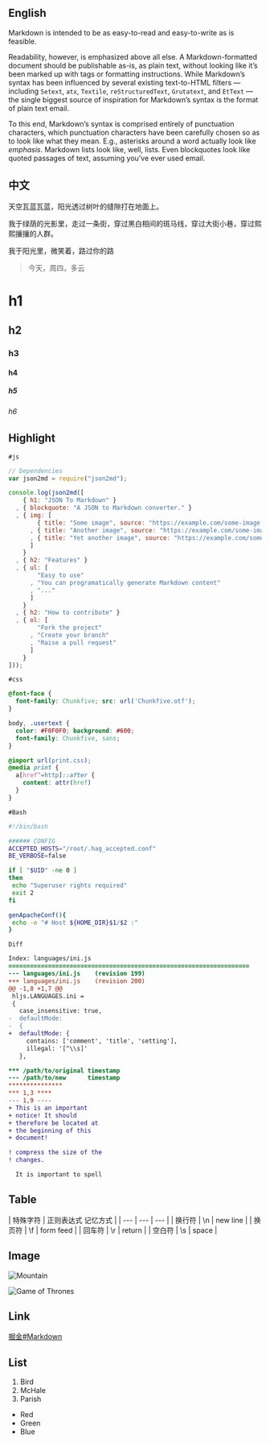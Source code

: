 ## English

Markdown is intended to be as easy-to-read and easy-to-write as is feasible.

Readability, however, is emphasized above all else. A Markdown-formatted document should be publishable as-is, as plain text, without looking like it’s been marked up with tags or formatting instructions. While Markdown’s syntax has been influenced by several existing text-to-HTML filters — including `Setext`, `atx`, `Textile`, `reStructuredText`, `Grutatext`, and `EtText` — the single biggest source of inspiration for Markdown’s syntax is the format of plain text email.

To this end, Markdown’s syntax is comprised entirely of punctuation characters, which punctuation characters have been carefully chosen so as to look like what they mean. E.g., asterisks around a word actually look like *emphasis*. Markdown lists look like, well, lists. Even blockquotes look like quoted passages of text, assuming you’ve ever used email.

## 中文

天空瓦蓝瓦蓝，阳光透过树叶的缝隙打在地面上。

我于绿荫的光影里，走过一条街，穿过黑白相间的斑马线，穿过大街小巷，穿过熙熙攘攘的人群。

我于阳光里，微笑着，路过你的路

> 今天，周四，多云

# h1
## h2
### h3
#### h4
##### h5
###### h6

## Highlight

``#js``

```javascript {1,2,4-5}
// Dependencies
var json2md = require("json2md");

console.log(json2md([
    { h1: "JSON To Markdown" }
  , { blockquote: "A JSON to Markdown converter." }
  , { img: [
        { title: "Some image", source: "https://example.com/some-image.png" }
      , { title: "Another image", source: "https://example.com/some-image1.png" }
      , { title: "Yet another image", source: "https://example.com/some-image2.png" }
      ]
    }
  , { h2: "Features" }
  , { ul: [
        "Easy to use"
      , "You can programatically generate Markdown content"
      , "..."
      ]
    }
  , { h2: "How to contribute" }
  , { ol: [
        "Fork the project"
      , "Create your branch"
      , "Raise a pull request"
      ]
    }
]));
```

``#css``

```css
@font-face {
  font-family: Chunkfive; src: url('Chunkfive.otf');
}

body, .usertext {
  color: #F0F0F0; background: #600;
  font-family: Chunkfive, sans;
}

@import url(print.css);
@media print {
  a[href^=http]::after {
    content: attr(href)
  }
}
```

``#Bash``

```bash
#!/bin/bash

###### CONFIG
ACCEPTED_HOSTS="/root/.hag_accepted.conf"
BE_VERBOSE=false

if [ "$UID" -ne 0 ]
then
 echo "Superuser rights required"
 exit 2
fi

genApacheConf(){
 echo -e "# Host ${HOME_DIR}$1/$2 :"
}

```

``Diff``

```diff
Index: languages/ini.js
===================================================================
--- languages/ini.js    (revision 199)
+++ languages/ini.js    (revision 200)
@@ -1,8 +1,7 @@
 hljs.LANGUAGES.ini =
 {
   case_insensitive: true,
-  defaultMode:
-  {
+  defaultMode: {
     contains: ['comment', 'title', 'setting'],
     illegal: '[^\\s]'
   },

*** /path/to/original timestamp
--- /path/to/new      timestamp
***************
*** 1,3 ****
--- 1,9 ----
+ This is an important
+ notice! It should
+ therefore be located at
+ the beginning of this
+ document!

! compress the size of the
! changes.

  It is important to spell
```

## Table

| 特殊字符 | 正则表达式 记忆方式 |
| --- | --- | --- |
| 换行符 | \n | new line |
| 换页符 | \f | form feed |
| 回车符 | \r | return | 
| 空白符 | \s | space |

## Image

![Mountain](https://w.wallhaven.cc/full/dg/wallhaven-dgeqoj.jpg)

![Game of Thrones](https://w.wallhaven.cc/full/j5/wallhaven-j51mkq.jpg)

## Link

[掘金#Markdown](https://juejin.im/tag/Markdown)

## List

1. Bird
1. McHale
1. Parish


- Red
- Green
- Blue

